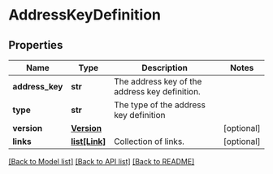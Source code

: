 # AddressKeyDefinition


## Properties
Name | Type | Description | Notes
------------ | ------------- | ------------- | -------------
**address_key** | **str** | The address key of the address key definition. | 
**type** | **str** | The type of the address key definition | 
**version** | [**Version**](Version.md) |  | [optional] 
**links** | [**list[Link]**](Link.md) | Collection of links. | [optional] 

[[Back to Model list]](../README.md#documentation-for-models) [[Back to API list]](../README.md#documentation-for-api-endpoints) [[Back to README]](../README.md)


